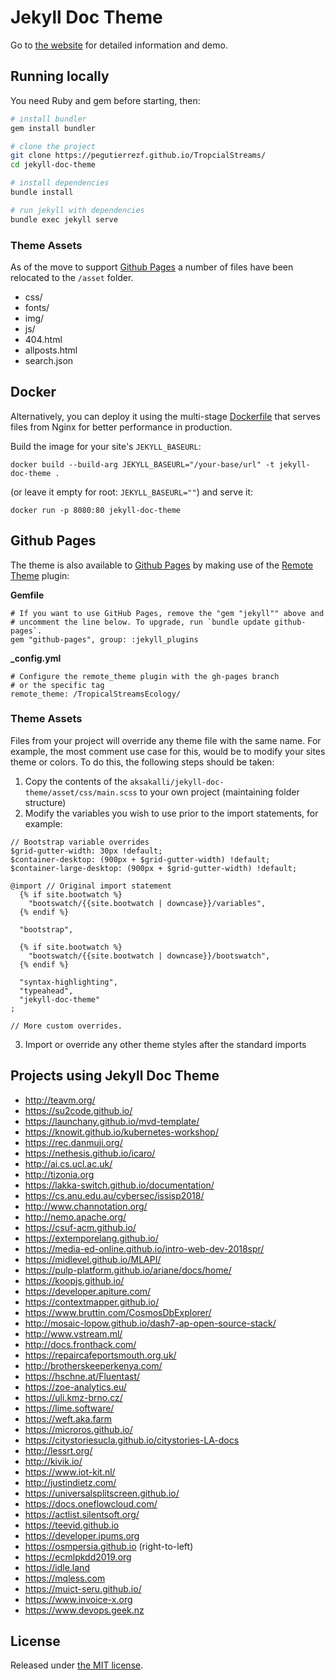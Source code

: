 # Jekyll Doc Theme

Go to [the website](https://aksakalli.github.io/jekyll-doc-theme/) for detailed information and demo.

## Running locally

You need Ruby and gem before starting, then:

```bash
# install bundler
gem install bundler

# clone the project
git clone https://pegutierrezf.github.io/TropcialStreams/
cd jekyll-doc-theme

# install dependencies
bundle install

# run jekyll with dependencies
bundle exec jekyll serve
```

### Theme Assets

As of the move to support [Github Pages](https://pages.github.com/) a number of files have been relocated to the `/asset` folder.
- css/
- fonts/
- img/
- js/
- 404.html
- allposts.html
- search.json

## Docker

Alternatively, you can deploy it using the multi-stage [Dockerfile](Dockerfile)
that serves files from Nginx for better performance in production.

Build the image for your site's `JEKYLL_BASEURL`:

```
docker build --build-arg JEKYLL_BASEURL="/your-base/url" -t jekyll-doc-theme .
```

(or leave it empty for root: `JEKYLL_BASEURL=""`) and serve it:

```
docker run -p 8080:80 jekyll-doc-theme
```

## Github Pages

The theme is also available to [Github Pages](https://pages.github.com/) by making use of the [Remote Theme](https://github.com/benbalter/jekyll-remote-theme) plugin:

**Gemfile**
```
# If you want to use GitHub Pages, remove the "gem "jekyll"" above and
# uncomment the line below. To upgrade, run `bundle update github-pages`.
gem "github-pages", group: :jekyll_plugins
```

**_config.yml**
```
# Configure the remote_theme plugin with the gh-pages branch
# or the specific tag
remote_theme: /TropicalStreamsEcology/  
```

### Theme Assets

Files from your project will override any theme file with the same name.  For example, the most comment use case for this, would be to modify your sites theme or colors.   To do this, the following steps should be taken:

1) Copy the contents of the `aksakalli/jekyll-doc-theme/asset/css/main.scss` to your own project (maintaining folder structure)
2) Modify the variables you wish to use prior to the import statements, for example:

```
// Bootstrap variable overrides
$grid-gutter-width: 30px !default;
$container-desktop: (900px + $grid-gutter-width) !default;
$container-large-desktop: (900px + $grid-gutter-width) !default;

@import // Original import statement
  {% if site.bootwatch %}
    "bootswatch/{{site.bootwatch | downcase}}/variables",
  {% endif %}

  "bootstrap",

  {% if site.bootwatch %}
    "bootswatch/{{site.bootwatch | downcase}}/bootswatch",
  {% endif %}

  "syntax-highlighting",
  "typeahead",
  "jekyll-doc-theme"
;

// More custom overrides.
```

3) Import or override any other theme styles after the standard imports

## Projects using Jekyll Doc Theme

* http://teavm.org/
* https://su2code.github.io/
* https://launchany.github.io/mvd-template/
* https://knowit.github.io/kubernetes-workshop/
* https://rec.danmuji.org/
* https://nethesis.github.io/icaro/
* http://ai.cs.ucl.ac.uk/
* http://tizonia.org
* https://lakka-switch.github.io/documentation/
* https://cs.anu.edu.au/cybersec/issisp2018/
* http://www.channotation.org/
* http://nemo.apache.org/
* https://csuf-acm.github.io/
* https://extemporelang.github.io/
* https://media-ed-online.github.io/intro-web-dev-2018spr/
* https://midlevel.github.io/MLAPI/
* https://pulp-platform.github.io/ariane/docs/home/
* https://koopjs.github.io/
* https://developer.apiture.com/
* https://contextmapper.github.io/
* https://www.bruttin.com/CosmosDbExplorer/
* http://mosaic-lopow.github.io/dash7-ap-open-source-stack/
* http://www.vstream.ml/
* http://docs.fronthack.com/
* https://repaircafeportsmouth.org.uk/
* http://brotherskeeperkenya.com/
* https://hschne.at/Fluentast/
* https://zoe-analytics.eu/
* https://uli.kmz-brno.cz/
* https://lime.software/
* https://weft.aka.farm
* https://microros.github.io/
* https://citystoriesucla.github.io/citystories-LA-docs
* http://lessrt.org/
* http://kivik.io/
* https://www.iot-kit.nl/
* http://justindietz.com/
* https://universalsplitscreen.github.io/
* https://docs.oneflowcloud.com/
* https://actlist.silentsoft.org/
* https://teevid.github.io
* https://developer.ipums.org
* https://osmpersia.github.io (right-to-left)
* https://ecmlpkdd2019.org
* https://idle.land
* https://mqless.com
* https://muict-seru.github.io/
* https://www.invoice-x.org
* https://www.devops.geek.nz

## License

Released under [the MIT license](LICENSE).
